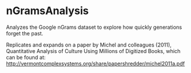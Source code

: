 # nGramsAnalysis
Analyzes the Google nGrams dataset to explore how quickly generations forget the past.

Replicates and expands on a paper by Michel and colleagues (2011), Quantitative Analysis of Culture Using Millions of Digitized Books, which can be found at: http://vermontcomplexsystems.org/share/papershredder/michel2011a.pdf
